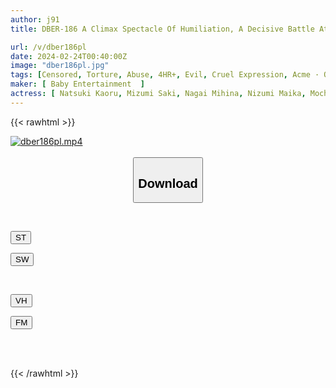 ```yaml
---
author: j91
title: DBER-186 A Climax Spectacle Of Humiliation, A Decisive Battle At The Top Of The Master-servant Reversal! Cruel Torture Execution Platform Of Unparalleled Women Who Look Down On Men REDBABE ULTRA BEST

url: /v/dber186pl
date: 2024-02-24T00:40:00Z
image: "dber186pl.jpg"
tags: [Censored, Torture, Abuse, 4HR+, Evil, Cruel Expression, Acme · Orgasm	]
maker: [ Baby Entertainment  ]
actress: [ Natsuki Kaoru, Mizumi Saki, Nagai Mihina, Nizumi Maika, Mochizuki Ayaka ,Momoka Riri ,Takarada Arisa, Kashii Kaho, Hoshikawa Mai ,Tsukihi Sara ]
---
```



{{< rawhtml >}}

<div class="video" data-videoid="z6j1R2BLgkiYwyq">
    <a href="javascript:;">
        <img src="/v/dber186pl/dber186pl.jpg" width="WIDTH" height="HEIGHT" alt="dber186pl.mp4" loading="lazy">
    </a>
</div>

<script type="text/javascript" src="https://j91.asia/asset/on-demand-st.js"></script>

<br>
  <link rel="stylesheet" href="https://j91.asia/asset/bs5.css">
  
  <center>
  <button class="btn btn-primary" type="button" data-bs-toggle="collapse" data-bs-target=".multi-collapse" aria-expanded="false" aria-controls="multiCollapseExample1 multiCollapseExample2"><h2>Download</h2></button></center>
</p>
<div class="row">
  <div class="col">
    <div class="collapse multi-collapse" id="multiCollapseExample1">
      <div class="card card-body">
	      	      <br>
<div class="buttons">  
<p><a href="https://streamtape.to/v/z6j1R2BLgkiYwyq" target="_blank"><button class="btn-hover color-3"><i class="fa fa-download"></i> ST</button></a></p>
<p><a href="https://cdnwish.com/e3sszpfgbouk" target="_blank"><button class="btn-hover color-2"><i class="fa fa-download"></i> SW</button></a></p></div>
    </div>
  </div>
</div>
  <div class="col">
    <div class="collapse multi-collapse" id="multiCollapseExample2">
      <div class="card card-body">
	      <br>
<div class="buttons">
<p><a href="javascript:;"><button class="btn-hover color-9"><i class="fa fa-download"></i> VH</button></a></p>
<p><a href="javascript:;"><button class="btn-hover color-8"><i class="fa fa-download"></i> FM</button></a></p></div>
<br><br>
      </div>
    </div>
  </div>
</div>

{{< /rawhtml >}}